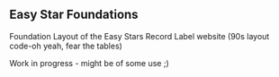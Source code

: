 ## Easy Star Foundations

Foundation Layout of the Easy Stars Record Label website
(90s layout code-oh yeah, fear the tables)

Work in progress - might be of some use ;)